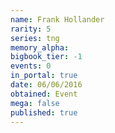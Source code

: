 ```yaml
---
name: Frank Hollander
rarity: 5
series: tng
memory_alpha:
bigbook_tier: -1
events: 0
in_portal: true
date: 06/06/2016
obtained: Event
mega: false
published: true
---
```



